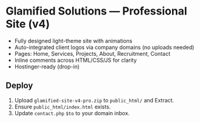 # Glamified Solutions — Professional Site (v4)

- Fully designed light-theme site with animations
- Auto-integrated client logos via company domains (no uploads needed)
- Pages: Home, Services, Projects, About, Recruitment, Contact
- Inline comments across HTML/CSS/JS for clarity
- Hostinger-ready (drop-in)

## Deploy
1. Upload `glamified-site-v4-pro.zip` to `public_html/` and Extract.
2. Ensure `public_html/index.html` exists.
3. Update `contact.php` `$to` to your domain inbox.
